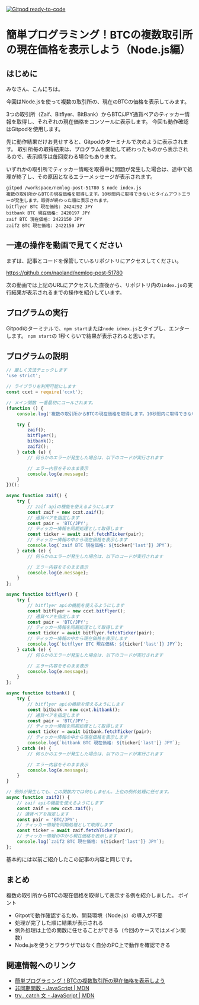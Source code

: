 [![Gitpod ready-to-code](https://img.shields.io/badge/Gitpod-ready--to--code-blue?logo=gitpod)](https://gitpod.io/#https://github.com/naoland/nemlog-post-51780)

# 簡単プログラミング！BTCの複数取引所の現在価格を表示しよう（Node.js編）

## はじめに

みなさん、こんにちは。

今回はNode.jsを使って複数の取引所の、現在のBTCの価格を表示してみます。

3つの取引所（Zaif、Bitflyer、BitBank）からBTC/JPY通貨ペアのティッカー情報を取得し、それぞれの現在価格をコンソールに表示します。
今回も動作確認はGitpodを使用します。

先に動作結果だけお見せすると、Gitpodのターミナルで次のように表示されます。
取引所毎の取得結果は、プログラムを開始して終わったものから表示されるので、表示順序は毎回変わる場合もあります。

いずれかの取引所でティッカー情報を取得中に問題が発生した場合は、途中で処理が終了し、その原因となるエラーメッセージが表示されます。

```
gitpod /workspace/nemlog-post-51780 $ node index.js 
複数の取引所からBTCの現在価格を取得します。10秒間内に取得できないとタイムアウトエラーが発生します。取得が終わった順に表示されます。
bitflyer BTC 現在価格: 2424292 JPY
bitbank BTC 現在価格: 2420197 JPY
zaif BTC 現在価格: 2422150 JPY
zaif2 BTC 現在価格: 2422150 JPY
```

## 一連の操作を動画で見てください

まずは、記事とコードを保管しているリポジトリにアクセスしてください。

https://github.com/naoland/nemlog-post-51780

次の動画では上記のURLにアクセスした直後から、リポジトリ内の`index.js`の実行結果が表示されるまでの操作を紹介しています。


## プログラムの実行

Gitpodのターミナルで、`npm start`または`node idnex.js`とタイプし、エンターします。
`npm start`の
1秒くらいで結果が表示されると思います。


## プログラムの説明

```javascript
// 厳しく文法チェックします
'use strict';

// ライブラリを利用可能にします
const ccxt = require('ccxt');

// メイン関数 一番最初にコールされます。
(function () {
    console.log('複数の取引所からBTCの現在価格を取得します。10秒間内に取得できないとタイムアウトエラーが発生します。取得が終わった順に表示されます。');

    try {
        zaif();
        bitflyer();
        bitbank();
        zaif2();
    } catch (e) {
        // 何らかのエラーが発生した場合は、以下のコードが実行されます

        // エラー内容をそのまま表示
        console.log(e.message);
    }
})();

async function zaif() {
    try {
        // zaif apiの機能を使えるようにします
        const zaif = new ccxt.zaif();
        // 通貨ペアを指定します
        const pair = 'BTC/JPY';
        // ティッカー情報を同期処理として取得します
        const ticker = await zaif.fetchTicker(pair);
        // ティッカー情報の中から現在価格を表示します
        console.log(`zaif BTC 現在価格: ${ticker['last']} JPY`);
    } catch (e) {
        // 何らかのエラーが発生した場合は、以下のコードが実行されます

        // エラー内容をそのまま表示
        console.log(e.message);
    }
};

async function bitflyer() {
    try {
        // bitflyer apiの機能を使えるようにします
        const bitflyer = new ccxt.bitflyer();
        // 通貨ペアを指定します
        const pair = 'BTC/JPY';
        // ティッカー情報を同期処理として取得します
        const ticker = await bitflyer.fetchTicker(pair);
        // ティッカー情報の中から現在価格を表示します
        console.log(`bitflyer BTC 現在価格: ${ticker['last']} JPY`);
    } catch (e) {
        // 何らかのエラーが発生した場合は、以下のコードが実行されます

        // エラー内容をそのまま表示
        console.log(e.message);
    }
};

async function bitbank() {
    try {
        // bitflyer apiの機能を使えるようにします
        const bitbank = new ccxt.bitbank();
        // 通貨ペアを指定します
        const pair = 'BTC/JPY';
        // ティッカー情報を同期処理として取得します
        const ticker = await bitbank.fetchTicker(pair);
        // ティッカー情報の中から現在価格を表示します
        console.log(`bitbank BTC 現在価格: ${ticker['last']} JPY`);
    } catch (e) {
        // 何らかのエラーが発生した場合は、以下のコードが実行されます

        // エラー内容をそのまま表示
        console.log(e.message);
    }
}

// 例外が発生しても、この関数内では何もしません。上位の例外処理に任せます。
async function zaif2() {
    // zaif apiの機能を使えるようにします
    const zaif = new ccxt.zaif();
    // 通貨ペアを指定します
    const pair = 'BTC/JPY';
    // ティッカー情報を同期処理として取得します
    const ticker = await zaif.fetchTicker(pair);
    // ティッカー情報の中から現在価格を表示します
    console.log(`zaif2 BTC 現在価格: ${ticker['last']} JPY`);
};

```

基本的には以前ご紹介したこの記事の内容と同じです。

## まとめ

複数の取引所からBTCの現在価格を取得して表示する例を紹介しました。
ポイント  
- Gitpotで動作確認するため、開発環境（Node.js）の導入が不要
- 処理が完了した順に結果が表示される
- 例外処理は上位の関数に任せることができる（今回のケースではメイン関数）
- Node.jsを使うとブラウザではなく自分のPC上で動作を確認できる

## 関連情報へのリンク

- [簡単プログラミング！BTCの複数取引所の現在価格を表示しよう](https://github.com/naoland/nemlog-post-51408)
- [非同期関数 - JavaScript | MDN](https://developer.mozilla.org/ja/docs/Web/JavaScript/Reference/Statements/async_function)
- [try...catch 文 - JavaScript | MDN](https://developer.mozilla.org/ja/docs/Web/JavaScript/Guide/Exception_Handling_Statements/try...catch_Statement)

